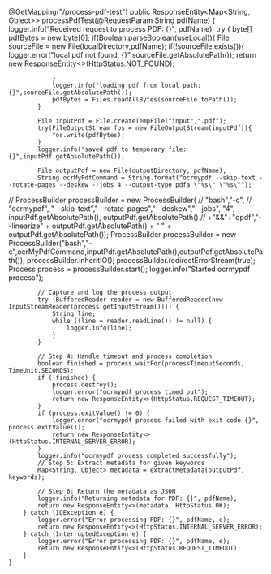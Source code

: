  @GetMapping("/process-pdf-test")
    public ResponseEntity<Map<String, Object>> processPdfTest(@RequestParam String pdfName) {
        logger.info("Received request to process PDF: {}", pdfName);
        try {
            byte[] pdfBytes = new byte[0];
            if(Boolean.parseBoolean(useLocal)){
                File sourceFile = new File(localDirectory,pdfName);
                if(!sourceFile.exists()){
                    logger.error("local pdf not found: {}",sourceFile.getAbsolutePath());
                    return new ResponseEntity<>(HttpStatus.NOT_FOUND);

                }
                logger.info("loading pdf from local path: {}",sourceFile.getAbsolutePath());
                pdfBytes = Files.readAllBytes(sourceFile.toPath());
            }

            File inputPdf = File.createTempFile("input",".pdf");
            try(FileOutputStream fos = new FileOutputStream(inputPdf)){
                fos.write(pdfBytes);
            }
            logger.info("saved pdf to temporary file:{}",inputPdf.getAbsolutePath());

            File outputPdf = new File(outputDirectory, pdfName);
            String ocrMyPdfCommand = String.format("ocrmypdf --skip-text --rotate-pages --deskew --jobs 4 --output-type pdfa \"%s\" \"%s\"");
//            ProcessBuilder processBuilder = new ProcessBuilder(
//                    "bash","-c",
//                    "ocrmypdf", "--skip-text","--rotate-pages","--deskew","--jobs", "4", inputPdf.getAbsolutePath(), outputPdf.getAbsolutePath()
//            +"&&"+"qpdf","--linearize" + outputPdf.getAbsolutePath() + " " + outputPdf.getAbsolutePath());
            ProcessBuilder processBuilder = new ProcessBuilder("bash","-c",ocrMyPdfCommand,inputPdf.getAbsolutePath(),outputPdf.getAbsolutePath());
            processBuilder.inheritIO();
            processBuilder.redirectErrorStream(true);
            Process process = processBuilder.start();
            logger.info("Started ocrmypdf process");

            // Capture and log the process output
            try (BufferedReader reader = new BufferedReader(new InputStreamReader(process.getInputStream()))) {
                String line;
                while ((line = reader.readLine()) != null) {
                    logger.info(line);
                }
            }

            // Step 4: Handle timeout and process completion
            boolean finished = process.waitFor(processTimeoutSeconds, TimeUnit.SECONDS);
            if (!finished) {
                process.destroy();
                logger.error("ocrmypdf process timed out");
                return new ResponseEntity<>(HttpStatus.REQUEST_TIMEOUT);
            }
            if (process.exitValue() != 0) {
                logger.error("ocrmypdf process failed with exit code {}", process.exitValue());
                return new ResponseEntity<>(HttpStatus.INTERNAL_SERVER_ERROR);
            }
            logger.info("ocrmypdf process completed successfully");
            // Step 5: Extract metadata for given keywords
            Map<String, Object> metadata = extractMetadata(outputPdf, keywords);

            // Step 6: Return the metadata as JSON
            logger.info("Returning metadata for PDF: {}", pdfName);
            return new ResponseEntity<>(metadata, HttpStatus.OK);
        } catch (IOException e) {
            logger.error("Error processing PDF: {}", pdfName, e);
            return new ResponseEntity<>(HttpStatus.INTERNAL_SERVER_ERROR);
        } catch (InterruptedException e) {
            logger.error("Error processing PDF: {}", pdfName, e);
            return new ResponseEntity<>(HttpStatus.REQUEST_TIMEOUT);
        }
    }


